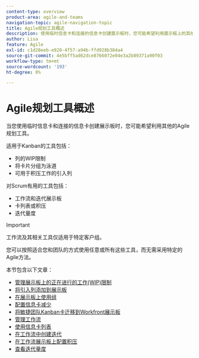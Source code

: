 ```yaml
---
content-type: overview
product-area: agile-and-teams
navigation-topic: agile-navigation-topic
title: Agile规划工具概述
description: 使用临时信息卡和连接的信息卡创建展示板时，您可能希望利用展示板上的其他敏捷规划工具。
author: Lisa
feature: Agile
exl-id: c1d28eeb-e920-4f57-a94b-ffd928b384a4
source-git-commit: 4e5bff5ad62dce8766072e04e3a2b89371a90f03
workflow-type: tm+mt
source-wordcount: '193'
ht-degree: 0%

---
```


# Agile规划工具概述

当您使用临时信息卡和连接的信息卡创建展示板时，您可能希望利用其他的Agile规划工具。

适用于Kanban的工具包括：

* 列的WIP限制
* 将卡片分组为泳道
* 可用于积压工作的引入列

对Scrum有用的工具包括：

* 工作流和迭代展示板
* 卡列表或积压
* 迭代量度

>[!IMPORTANT]
>
>工作流及其相关工具仅适用于特定客户组。

您可以按照适合您和团队的方式使用任意或所有这些工具，而无需采用特定的Agile方法。

本节包含以下文章：

* [管理展示板上的正在进行的工作(WIP)限制](/help/quicksilver/agile/use-boards-agile-planning-tools/manage-wip-limit-on-board.md)
* [将引入列添加到展示板](/help/quicksilver/agile/use-boards-agile-planning-tools/add-intake-column-to-board.md)
* [在展示板上使用组](/help/quicksilver/agile/use-boards-agile-planning-tools/group-cards-on-board.md)
* [配置信息卡减少](/help/quicksilver/agile/use-boards-agile-planning-tools/configure-card-falloff.md)
* [将敏捷团队Kanban卡迁移到Workfront展示板](/help/quicksilver/agile/use-boards-agile-planning-tools/migrate-kanban-cards-to-boards.md)
* [管理工作流](/help/quicksilver/agile/use-boards-agile-planning-tools/manage-collections.md)
* [使用信息卡列表](/help/quicksilver/agile/use-boards-agile-planning-tools/use-card-list.md)
* [在工作流中创建迭代](/help/quicksilver/agile/use-boards-agile-planning-tools/create-an-iteration-in-workstream.md)
* [在工作流展示板上配置积压](/help/quicksilver/agile/use-boards-agile-planning-tools/configure-backlog-workstream-board.md)
* [查看迭代量度](/help/quicksilver/agile/use-boards-agile-planning-tools/review-iteration-metrics.md)
